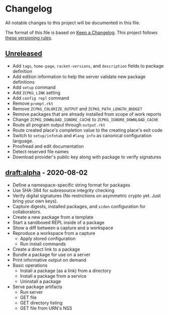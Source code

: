 # Changelog

All notable changes to this project will be documented in this file.

The format of this file is based on [Keep a Changelog](https://keepachangelog.com/en/1.0.0/).
This project follows [these versioning rules](https://sagegerard.com/edition-revision-versioning.html).

## [Unreleased]

- Add `tags`, `home-page`, `racket-versions`, and `description` fields to package definition
- Add edition information to help the server validate new package definitions
- Add `setup` command
- Add `ZCPKG_LINK` setting
- Add `config repl` command
- Remove `prompt.rkt`
- Remove `ZCPKG_COLORIZE_OUTPUT` and `ZCPKG_PATH_LENGTH_BUDGET`
- Remove packages that are already installed from scope of work reports
- Change `ZCPKG_DOWNLOAD_IGNORE_CACHE` to `ZCPKG_IGNORE_DOWNLOAD_CACHE`
- Route all program output through `output.rkt`
- Route created place's completion value to the creating place's exit code
- Switch to `setup/infotab` and `#lang info` as canonical configuration language.
- Proofread and edit documentation
- Detect reserved file names
- Download provider's public key along with package to verify signatures


## [draft:alpha] - 2020-08-02

- Define a namespace-specific string format for packages
- Use SHA-384 for subresource integrity checking
- Verify digital signatures (No restrictions on asymmetric crypto yet. Just bring your own keys).
- Capture digests, installed packages, and `xiden` configuration for collaborators.
- Create a new package from a template
- Start a sandboxed REPL inside of a package
- Show a diff between a capture and a workspace
- Reproduce a workspace from a capture
    - Apply stored configuration
    - Run install commands
- Create a direct link to a package
- Bundle a package for use on a server
- Print informative output on demand
- Basic operations
    - Install a package (as a link) from a directory
    - Install a package from a service
    - Uninstall a package
- Serve package artifacts
    - Run server
    - GET file
    - GET directory listing
    - GET file from URN's NSS


[Unreleased]: https://github.com/zyrolasting/xiden/compare/alpha...HEAD
[draft:alpha]: https://github.com/zyrolasting/xiden/releases/tag/alpha
